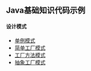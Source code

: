 ## Java基础知识代码示例

#### 设计模式
- [单例模式](src/main/designPattern/Singleton/Singleton.java)
- [简单工厂模式](src/main/designPattern/Factory/SimpleFactory.java)
- [工厂方法模式](src/main/designPattern/Factory/FactoryMethod.java)
- [抽象工厂模式](src/main/designPattern/Factory/AbstractFactory.java)